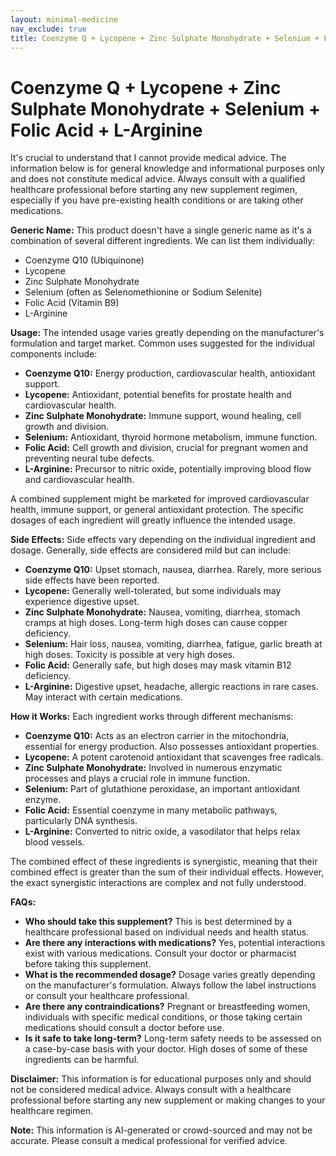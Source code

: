 ```yaml
---
layout: minimal-medicine
nav_exclude: true
title: Coenzyme Q + Lycopene + Zinc Sulphate Monohydrate + Selenium + Folic Acid + L-Arginine
---
```


# Coenzyme Q + Lycopene + Zinc Sulphate Monohydrate + Selenium + Folic Acid + L-Arginine

It's crucial to understand that I cannot provide medical advice.  The information below is for general knowledge and informational purposes only and does not constitute medical advice.  Always consult with a qualified healthcare professional before starting any new supplement regimen, especially if you have pre-existing health conditions or are taking other medications.

**Generic Name:**  This product doesn't have a single generic name as it's a combination of several different ingredients.  We can list them individually:

* Coenzyme Q10 (Ubiquinone)
* Lycopene
* Zinc Sulphate Monohydrate
* Selenium (often as Selenomethionine or Sodium Selenite)
* Folic Acid (Vitamin B9)
* L-Arginine


**Usage:**  The intended usage varies greatly depending on the manufacturer's formulation and target market.  Common uses suggested for the individual components include:

* **Coenzyme Q10:** Energy production, cardiovascular health, antioxidant support.
* **Lycopene:** Antioxidant, potential benefits for prostate health and cardiovascular health.
* **Zinc Sulphate Monohydrate:** Immune support, wound healing, cell growth and division.
* **Selenium:** Antioxidant, thyroid hormone metabolism, immune function.
* **Folic Acid:**  Cell growth and division, crucial for pregnant women and preventing neural tube defects.
* **L-Arginine:** Precursor to nitric oxide, potentially improving blood flow and cardiovascular health.


A combined supplement might be marketed for improved cardiovascular health, immune support, or general antioxidant protection.  The specific dosages of each ingredient will greatly influence the intended usage.


**Side Effects:**  Side effects vary depending on the individual ingredient and dosage.  Generally, side effects are considered mild but can include:

* **Coenzyme Q10:** Upset stomach, nausea, diarrhea.  Rarely, more serious side effects have been reported.
* **Lycopene:**  Generally well-tolerated, but some individuals may experience digestive upset.
* **Zinc Sulphate Monohydrate:**  Nausea, vomiting, diarrhea, stomach cramps at high doses.  Long-term high doses can cause copper deficiency.
* **Selenium:**  Hair loss, nausea, vomiting, diarrhea, fatigue, garlic breath at high doses.  Toxicity is possible at very high doses.
* **Folic Acid:** Generally safe, but high doses may mask vitamin B12 deficiency.
* **L-Arginine:**  Digestive upset, headache, allergic reactions in rare cases.  May interact with certain medications.


**How it Works:** Each ingredient works through different mechanisms:

* **Coenzyme Q10:** Acts as an electron carrier in the mitochondria, essential for energy production.  Also possesses antioxidant properties.
* **Lycopene:** A potent carotenoid antioxidant that scavenges free radicals.
* **Zinc Sulphate Monohydrate:**  Involved in numerous enzymatic processes and plays a crucial role in immune function.
* **Selenium:**  Part of glutathione peroxidase, an important antioxidant enzyme.
* **Folic Acid:**  Essential coenzyme in many metabolic pathways, particularly DNA synthesis.
* **L-Arginine:**  Converted to nitric oxide, a vasodilator that helps relax blood vessels.


The combined effect of these ingredients is synergistic, meaning that their combined effect is greater than the sum of their individual effects. However, the exact synergistic interactions are complex and not fully understood.


**FAQs:**

* **Who should take this supplement?**  This is best determined by a healthcare professional based on individual needs and health status.
* **Are there any interactions with medications?** Yes, potential interactions exist with various medications. Consult your doctor or pharmacist before taking this supplement.
* **What is the recommended dosage?** Dosage varies greatly depending on the manufacturer's formulation. Always follow the label instructions or consult your healthcare professional.
* **Are there any contraindications?**  Pregnant or breastfeeding women, individuals with specific medical conditions, or those taking certain medications should consult a doctor before use.
* **Is it safe to take long-term?**  Long-term safety needs to be assessed on a case-by-case basis with your doctor.  High doses of some of these ingredients can be harmful.


**Disclaimer:** This information is for educational purposes only and should not be considered medical advice.  Always consult with a healthcare professional before starting any new supplement or making changes to your healthcare regimen.


**Note:** This information is AI-generated or crowd-sourced and may not be accurate. Please consult a medical professional for verified advice.